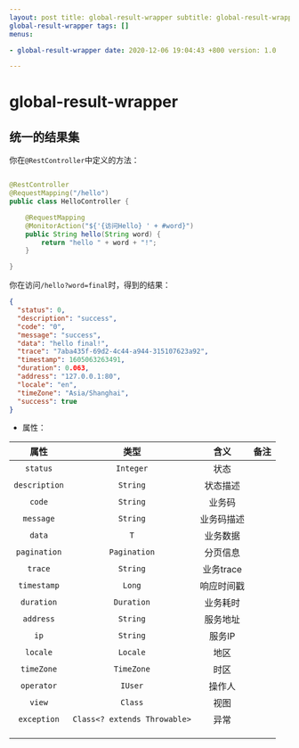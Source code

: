 ```yaml
---
layout: post title: global-result-wrapper subtitle: global-result-wrapper description:
global-result-wrapper tags: []
menus:

- global-result-wrapper date: 2020-12-06 19:04:43 +800 version: 1.0

---
```


# global-result-wrapper

## 统一的结果集

你在`@RestController`中定义的方法：

```java

@RestController
@RequestMapping("/hello")
public class HelloController {

    @RequestMapping
    @MonitorAction("${'{访问Hello} ' + #word}")
    public String hello(String word) {
        return "hello " + word + "!";
    }

}
```

你在访问`/hello?word=final`时，得到的结果：

```json
{
  "status": 0,
  "description": "success",
  "code": "0",
  "message": "success",
  "data": "hello final!",
  "trace": "7aba435f-69d2-4c44-a944-315107623a92",
  "timestamp": 1605063263491,
  "duration": 0.063,
  "address": "127.0.0.1:80",
  "locale": "en",
  "timeZone": "Asia/Shanghai",
  "success": true
}
```



* 属性：

| 属性          | 类型      | 含义     | 备注 |
| :------------: | :--------: | :-------: | :---: |
| `status`      | `Integer` | 状态     |      |
| `description` | `String`  | 状态描述 |      |
|    `code`    |           `String`           |   业务码   |      |
|  `message`   |           `String`           | 业务码描述 |      |
|    `data`    |             `T`              |  业务数据  |      |
| `pagination` |         `Pagination`         |  分页信息  |      |
|   `trace`    |           `String`           | 业务trace  |      |
| `timestamp`  |            `Long`            | 响应时间戳 |      |
|  `duration`  |          `Duration`          |  业务耗时  |      |
|  `address`   |           `String`           |  服务地址  |      |
|     `ip`     |           `String`           |   服务IP   |      |
|   `locale`   |           `Locale`           |    地区    |      |
|  `timeZone`  |          `TimeZone`          |    时区    |      |
|  `operator`  |           `IUser`            |   操作人   |      |
|    `view`    |           `Class`            |    视图    |      |
| `exception`  | `Class<? extends Throwable>` |    异常    |      |
|              |                              |            |      |
|              |                              |            |      |
|              |                              |            |      |

